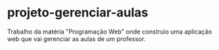 # projeto-gerenciar-aulas
 Trabalho da matéria "Programação Web" onde construio uma aplicação web que vai gerenciar as aulas de um professor.

